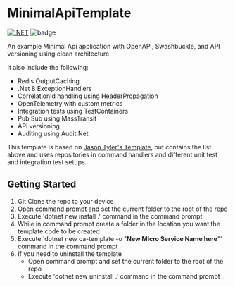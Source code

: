 # MinimalApiTemplate
[![.NET](https://github.com/nield/MinimalApiTemplate/actions/workflows/dotnet.yml/badge.svg)](https://github.com/nield/MinimalApiTemplate/actions/workflows/dotnet.yml)
![badge](https://gist.githubusercontent.com/nield/036191e91ff7da1f940618f701c0ad9f/raw/badge_combined.svg?)

An example Minimal Api application with OpenAPI, Swashbuckle, and API versioning using clean architecture.

It also include the following: 
- Redis OutputCaching
- .Net 8 ExceptionHandlers
- CorrelationId handling using HeaderPropagation
- OpenTelemetry with custom metrics
- Integration tests using TestContainers
- Pub Sub using MassTransit
- API versioning
- Auditing using Audit.Net

This template is based on [Jason Tyler's Template](https://github.com/jasontaylordev/CleanArchitecture), but contains the list above and uses repositories in command handlers and different unit test and integration test setups.

## Getting Started

1. Git Clone the repo to your device
2. Open command prompt and set the current folder to the root of the repo
3. Execute 'dotnet new install .' command in the command prompt
4. While in command prompt create a folder in the location you want the template code to be created
5. Execute 'dotnet new ca-template -o "**New Micro Service Name here**"' command in the command prompt
6. If you need to uninstall the template
    - Open command prompt and set the current folder to the root of the repo
    - Execute 'dotnet new uninstall .' command in the command prompt